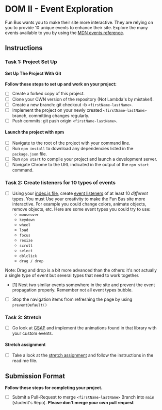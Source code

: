 # DOM II - Event Exploration

Fun Bus wants you to make their site more interactive. They are relying on you to provide 10 unique events to enhance their site. Explore the many events available to you by using the [MDN events reference](https://developer.mozilla.org/en-US/docs/Web/Events).

## Instructions

### Task 1: Project Set Up

#### Set Up The Project With Git

**Follow these steps to set up and work on your project:**

* [ ] Create a forked copy of this project.
* [ ] Clone your OWN version of the repository (Not Lambda's by mistake!).
* [ ] Create a new branch: git checkout -b `<firstName-lastName>`.
* [ ] Implement the project on your newly created `<firstName-lastName>` branch, committing changes regularly.
* [ ] Push commits: git push origin `<firstName-lastName>`.

#### Launch the project with npm

* [ ] Navigate to the root of the project with your command line.
* [ ] Run `npm install` to download any dependencies listed in the `package.json` file.
* [ ] Run `npm start` to compile your project and launch a development server.
* [ ] Navigate Chrome to the URL indicated in the output of the `npm start` command.

### Task 2: Create listeners for 10 types of events

* [ ] Using your [index.js file](js/index.js), create [event listeners](https://developer.mozilla.org/en-US/docs/Web/Events) of at least 10 _different_ types. You must Use your creativity to make the Fun Bus site more interactive. For example you could change colors, animate objects, remove objects, etc. Here are some event types you could try to use:
  * `mouseover`
  * `keydown`
  * `wheel`
  * `load`
  * `focus`
  * `resize`
  * `scroll`
  * `select`
  * `dblclick`
  * `drag / drop`

Note: Drag and drop is a bit more advanced than the others: it's not actually a single type of event but several types that need to work together.

* [1] Nest two similar events somewhere in the site and prevent the event propagation properly. Remember not all event types bubble.
* [ ] Stop the navigation items from refreshing the page by using `preventDefault()`

### Task 3: Stretch

* [ ] Go look at [GSAP](https://greensock.com/) and implement the animations found in that library with your custom events.

#### Stretch assignment

* [ ] Take a look at the [stretch assignment](stretch-assignment) and follow the instructions in the read me file.

## Submission Format

**Follow these steps for completing your project.**

* [ ] Submit a Pull-Request to merge `<firstName-lastName>` Branch into `main` (student's  Repo). **Please don't merge your own pull request**
